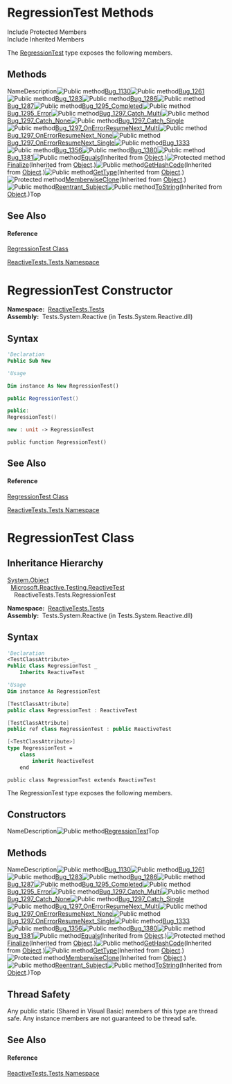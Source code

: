 # RegressionTest Methods

Include Protected Members  
Include Inherited Members

The [RegressionTest](RegressionTest\RegressionTest.md) type exposes the following members.

## Methods

NameDescription![Public method](https://reactiveui.net/assets/img/Hh303103.pubmethod(en-us,VS.103).gif "Public method")[Bug\_1130](Bug\RegressionTest.Bug_1130.md)![Public method](https://reactiveui.net/assets/img/Hh303103.pubmethod(en-us,VS.103).gif "Public method")[Bug\_1261](Bug\RegressionTest.Bug_1261.md)![Public method](https://reactiveui.net/assets/img/Hh303103.pubmethod(en-us,VS.103).gif "Public method")[Bug\_1283](Bug\RegressionTest.Bug_1283.md)![Public method](https://reactiveui.net/assets/img/Hh303103.pubmethod(en-us,VS.103).gif "Public method")[Bug\_1286](Bug\RegressionTest.Bug_1286.md)![Public method](https://reactiveui.net/assets/img/Hh303103.pubmethod(en-us,VS.103).gif "Public method")[Bug\_1287](Bug\RegressionTest.Bug_1287.md)![Public method](https://reactiveui.net/assets/img/Hh303103.pubmethod(en-us,VS.103).gif "Public method")[Bug\_1295\_Completed](Bug\RegressionTest.Bug_1295_Completed.md)![Public method](https://reactiveui.net/assets/img/Hh303103.pubmethod(en-us,VS.103).gif "Public method")[Bug\_1295\_Error](Bug\RegressionTest.Bug_1295_Error.md)![Public method](https://reactiveui.net/assets/img/Hh303103.pubmethod(en-us,VS.103).gif "Public method")[Bug\_1297\_Catch\_Multi](Bug\RegressionTest.Bug_1297_Catch_Multi.md)![Public method](https://reactiveui.net/assets/img/Hh303103.pubmethod(en-us,VS.103).gif "Public method")[Bug\_1297\_Catch\_None](Bug\RegressionTest.Bug_1297_Catch_None.md)![Public method](https://reactiveui.net/assets/img/Hh303103.pubmethod(en-us,VS.103).gif "Public method")[Bug\_1297\_Catch\_Single](Bug\RegressionTest.Bug_1297_Catch_Single.md)![Public method](https://reactiveui.net/assets/img/Hh303103.pubmethod(en-us,VS.103).gif "Public method")[Bug\_1297\_OnErrorResumeNext\_Multi](Bug\RegressionTest.Bug_1297_OnErrorResumeNext_Multi.md)![Public method](https://reactiveui.net/assets/img/Hh303103.pubmethod(en-us,VS.103).gif "Public method")[Bug\_1297\_OnErrorResumeNext\_None](Bug\RegressionTest.Bug_1297_OnErrorResumeNext_None.md)![Public method](https://reactiveui.net/assets/img/Hh303103.pubmethod(en-us,VS.103).gif "Public method")[Bug\_1297\_OnErrorResumeNext\_Single](Bug\RegressionTest.Bug_1297_OnErrorResumeNext_Single.md)![Public method](https://reactiveui.net/assets/img/Hh303103.pubmethod(en-us,VS.103).gif "Public method")[Bug\_1333](Bug\RegressionTest.Bug_1333.md)![Public method](https://reactiveui.net/assets/img/Hh303103.pubmethod(en-us,VS.103).gif "Public method")[Bug\_1356](Bug\RegressionTest.Bug_1356.md)![Public method](https://reactiveui.net/assets/img/Hh303103.pubmethod(en-us,VS.103).gif "Public method")[Bug\_1380](Bug\RegressionTest.Bug_1380.md)![Public method](https://reactiveui.net/assets/img/Hh303103.pubmethod(en-us,VS.103).gif "Public method")[Bug\_1381](Bug\RegressionTest.Bug_1381.md)![Public method](https://reactiveui.net/assets/img/Hh303103.pubmethod(en-us,VS.103).gif "Public method")[Equals](https://msdn.microsoft.com/en-us/library/m:system.object.equals(system.object)(v=VS.103))(Inherited from [Object](https://msdn.microsoft.com/en-us/library/e5kfa45b).)![Protected method](https://reactiveui.net/assets/img/Hh303103.protmethod(en-us,VS.103).gif "Protected method")[Finalize](https://msdn.microsoft.com/en-us/library/4k87zsw7)(Inherited from [Object](https://msdn.microsoft.com/en-us/library/e5kfa45b).)![Public method](https://reactiveui.net/assets/img/Hh303103.pubmethod(en-us,VS.103).gif "Public method")[GetHashCode](https://msdn.microsoft.com/en-us/library/zdee4b3y)(Inherited from [Object](https://msdn.microsoft.com/en-us/library/e5kfa45b).)![Public method](https://reactiveui.net/assets/img/Hh303103.pubmethod(en-us,VS.103).gif "Public method")[GetType](https://msdn.microsoft.com/en-us/library/dfwy45w9)(Inherited from [Object](https://msdn.microsoft.com/en-us/library/e5kfa45b).)![Protected method](https://reactiveui.net/assets/img/Hh303103.protmethod(en-us,VS.103).gif "Protected method")[MemberwiseClone](https://msdn.microsoft.com/en-us/library/57ctke0a)(Inherited from [Object](https://msdn.microsoft.com/en-us/library/e5kfa45b).)![Public method](https://reactiveui.net/assets/img/Hh303103.pubmethod(en-us,VS.103).gif "Public method")[Reentrant\_Subject](Reentrant\RegressionTest.Reentrant_Subject.md)![Public method](https://reactiveui.net/assets/img/Hh303103.pubmethod(en-us,VS.103).gif "Public method")[ToString](https://msdn.microsoft.com/en-us/library/7bxwbwt2)(Inherited from [Object](https://msdn.microsoft.com/en-us/library/e5kfa45b).)Top

## See Also

#### Reference

[RegressionTest Class](RegressionTest\RegressionTest.md)

[ReactiveTests.Tests Namespace](ReactiveTests.Tests\ReactiveTests.Tests.md)

# RegressionTest Constructor

**Namespace:**  [ReactiveTests.Tests](ReactiveTests.Tests\ReactiveTests.Tests.md)  
**Assembly:**  Tests.System.Reactive (in Tests.System.Reactive.dll)

## Syntax

```vb
'Declaration
Public Sub New
```

```vb
'Usage

Dim instance As New RegressionTest()
```

```csharp
public RegressionTest()
```

```c++
public:
RegressionTest()
```

```fsharp
new : unit -> RegressionTest
```

```jscript
public function RegressionTest()
```

## See Also

#### Reference

[RegressionTest Class](RegressionTest\RegressionTest.md)

[ReactiveTests.Tests Namespace](ReactiveTests.Tests\ReactiveTests.Tests.md)

# RegressionTest Class

## Inheritance Hierarchy

[System.Object](https://msdn.microsoft.com/en-us/library/e5kfa45b)  
  [Microsoft.Reactive.Testing.ReactiveTest](ReactiveTest\ReactiveTest.md)  
    ReactiveTests.Tests.RegressionTest

**Namespace:**  [ReactiveTests.Tests](ReactiveTests.Tests\ReactiveTests.Tests.md)  
**Assembly:**  Tests.System.Reactive (in Tests.System.Reactive.dll)

## Syntax

```vb
'Declaration
<TestClassAttribute> _
Public Class RegressionTest _
    Inherits ReactiveTest
```

```vb
'Usage
Dim instance As RegressionTest
```

```csharp
[TestClassAttribute]
public class RegressionTest : ReactiveTest
```

```c++
[TestClassAttribute]
public ref class RegressionTest : public ReactiveTest
```

```fsharp
[<TestClassAttribute>]
type RegressionTest =  
    class
        inherit ReactiveTest
    end
```

```jscript
public class RegressionTest extends ReactiveTest
```

The RegressionTest type exposes the following members.

## Constructors

NameDescription![Public method](https://reactiveui.net/assets/img/Hh303103.pubmethod(en-us,VS.103).gif "Public method")[RegressionTest](RegressionTest\RegressionTest.md)Top

## Methods

NameDescription![Public method](https://reactiveui.net/assets/img/Hh303103.pubmethod(en-us,VS.103).gif "Public method")[Bug\_1130](Bug\RegressionTest.Bug_1130.md)![Public method](https://reactiveui.net/assets/img/Hh303103.pubmethod(en-us,VS.103).gif "Public method")[Bug\_1261](Bug\RegressionTest.Bug_1261.md)![Public method](https://reactiveui.net/assets/img/Hh303103.pubmethod(en-us,VS.103).gif "Public method")[Bug\_1283](Bug\RegressionTest.Bug_1283.md)![Public method](https://reactiveui.net/assets/img/Hh303103.pubmethod(en-us,VS.103).gif "Public method")[Bug\_1286](Bug\RegressionTest.Bug_1286.md)![Public method](https://reactiveui.net/assets/img/Hh303103.pubmethod(en-us,VS.103).gif "Public method")[Bug\_1287](Bug\RegressionTest.Bug_1287.md)![Public method](https://reactiveui.net/assets/img/Hh303103.pubmethod(en-us,VS.103).gif "Public method")[Bug\_1295\_Completed](Bug\RegressionTest.Bug_1295_Completed.md)![Public method](https://reactiveui.net/assets/img/Hh303103.pubmethod(en-us,VS.103).gif "Public method")[Bug\_1295\_Error](Bug\RegressionTest.Bug_1295_Error.md)![Public method](https://reactiveui.net/assets/img/Hh303103.pubmethod(en-us,VS.103).gif "Public method")[Bug\_1297\_Catch\_Multi](Bug\RegressionTest.Bug_1297_Catch_Multi.md)![Public method](https://reactiveui.net/assets/img/Hh303103.pubmethod(en-us,VS.103).gif "Public method")[Bug\_1297\_Catch\_None](Bug\RegressionTest.Bug_1297_Catch_None.md)![Public method](https://reactiveui.net/assets/img/Hh303103.pubmethod(en-us,VS.103).gif "Public method")[Bug\_1297\_Catch\_Single](Bug\RegressionTest.Bug_1297_Catch_Single.md)![Public method](https://reactiveui.net/assets/img/Hh303103.pubmethod(en-us,VS.103).gif "Public method")[Bug\_1297\_OnErrorResumeNext\_Multi](Bug\RegressionTest.Bug_1297_OnErrorResumeNext_Multi.md)![Public method](https://reactiveui.net/assets/img/Hh303103.pubmethod(en-us,VS.103).gif "Public method")[Bug\_1297\_OnErrorResumeNext\_None](Bug\RegressionTest.Bug_1297_OnErrorResumeNext_None.md)![Public method](https://reactiveui.net/assets/img/Hh303103.pubmethod(en-us,VS.103).gif "Public method")[Bug\_1297\_OnErrorResumeNext\_Single](Bug\RegressionTest.Bug_1297_OnErrorResumeNext_Single.md)![Public method](https://reactiveui.net/assets/img/Hh303103.pubmethod(en-us,VS.103).gif "Public method")[Bug\_1333](Bug\RegressionTest.Bug_1333.md)![Public method](https://reactiveui.net/assets/img/Hh303103.pubmethod(en-us,VS.103).gif "Public method")[Bug\_1356](Bug\RegressionTest.Bug_1356.md)![Public method](https://reactiveui.net/assets/img/Hh303103.pubmethod(en-us,VS.103).gif "Public method")[Bug\_1380](Bug\RegressionTest.Bug_1380.md)![Public method](https://reactiveui.net/assets/img/Hh303103.pubmethod(en-us,VS.103).gif "Public method")[Bug\_1381](Bug\RegressionTest.Bug_1381.md)![Public method](https://reactiveui.net/assets/img/Hh303103.pubmethod(en-us,VS.103).gif "Public method")[Equals](https://msdn.microsoft.com/en-us/library/m:system.object.equals(system.object)(v=VS.103))(Inherited from [Object](https://msdn.microsoft.com/en-us/library/e5kfa45b).)![Protected method](https://reactiveui.net/assets/img/Hh303103.protmethod(en-us,VS.103).gif "Protected method")[Finalize](https://msdn.microsoft.com/en-us/library/4k87zsw7)(Inherited from [Object](https://msdn.microsoft.com/en-us/library/e5kfa45b).)![Public method](https://reactiveui.net/assets/img/Hh303103.pubmethod(en-us,VS.103).gif "Public method")[GetHashCode](https://msdn.microsoft.com/en-us/library/zdee4b3y)(Inherited from [Object](https://msdn.microsoft.com/en-us/library/e5kfa45b).)![Public method](https://reactiveui.net/assets/img/Hh303103.pubmethod(en-us,VS.103).gif "Public method")[GetType](https://msdn.microsoft.com/en-us/library/dfwy45w9)(Inherited from [Object](https://msdn.microsoft.com/en-us/library/e5kfa45b).)![Protected method](https://reactiveui.net/assets/img/Hh303103.protmethod(en-us,VS.103).gif "Protected method")[MemberwiseClone](https://msdn.microsoft.com/en-us/library/57ctke0a)(Inherited from [Object](https://msdn.microsoft.com/en-us/library/e5kfa45b).)![Public method](https://reactiveui.net/assets/img/Hh303103.pubmethod(en-us,VS.103).gif "Public method")[Reentrant\_Subject](Reentrant\RegressionTest.Reentrant_Subject.md)![Public method](https://reactiveui.net/assets/img/Hh303103.pubmethod(en-us,VS.103).gif "Public method")[ToString](https://msdn.microsoft.com/en-us/library/7bxwbwt2)(Inherited from [Object](https://msdn.microsoft.com/en-us/library/e5kfa45b).)Top

## Thread Safety

Any public static (Shared in Visual Basic) members of this type are thread safe. Any instance members are not guaranteed to be thread safe.

## See Also

#### Reference

[ReactiveTests.Tests Namespace](ReactiveTests.Tests\ReactiveTests.Tests.md)
